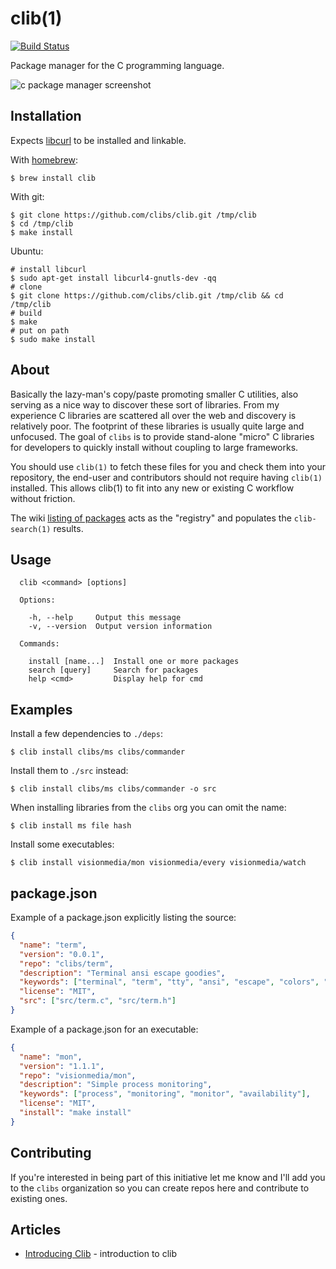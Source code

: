 # clib(1)

  [![Build Status](https://travis-ci.org/clibs/clib.png?branch=master)](https://travis-ci.org/clibs/clib)

  Package manager for the C programming language.

  ![c package manager screenshot](https://i.cloudup.com/GwqOU2hh9Y.png)

## Installation

  Expects [libcurl](http://curl.haxx.se/libcurl/) to be installed and linkable.

  With [homebrew](https://github.com/Homebrew/homebrew):

    $ brew install clib

  With git:

    $ git clone https://github.com/clibs/clib.git /tmp/clib
    $ cd /tmp/clib
    $ make install
    
  Ubuntu:
  
    # install libcurl
    $ sudo apt-get install libcurl4-gnutls-dev -qq
    # clone
    $ git clone https://github.com/clibs/clib.git /tmp/clib && cd /tmp/clib
    # build
    $ make
    # put on path
    $ sudo make install

## About

  Basically the lazy-man's copy/paste promoting smaller C utilities, also
  serving as a nice way to discover these sort of libraries. From my experience
  C libraries are scattered all over the web and discovery is relatively poor. The footprint of these libraries is usually quite large and unfocused. The goal of `clibs` is to provide
  stand-alone "micro" C libraries for developers to quickly install without coupling
  to large frameworks.

  You should use `clib(1)` to fetch these files for you and check them into your repository, the end-user and contributors should not require having `clib(1)` installed. This allows clib(1) to fit into any new or existing C workflow without friction.

  The wiki [listing of packages](https://github.com/clibs/clib/wiki/Packages) acts as the "registry" and populates the `clib-search(1)` results.

## Usage

```
  clib <command> [options]

  Options:

    -h, --help     Output this message
    -v, --version  Output version information

  Commands:

    install [name...]  Install one or more packages
    search [query]     Search for packages
    help <cmd>         Display help for cmd
```

## Examples

 Install a few dependencies to `./deps`:

```
$ clib install clibs/ms clibs/commander
```

 Install them to `./src` instead:

```
$ clib install clibs/ms clibs/commander -o src
```

 When installing libraries from the `clibs` org you can omit the name:

```
$ clib install ms file hash
```

 Install some executables:

```
$ clib install visionmedia/mon visionmedia/every visionmedia/watch
```

## package.json

 Example of a package.json explicitly listing the source:

```json
{
  "name": "term",
  "version": "0.0.1",
  "repo": "clibs/term",
  "description": "Terminal ansi escape goodies",
  "keywords": ["terminal", "term", "tty", "ansi", "escape", "colors", "console"],
  "license": "MIT",
  "src": ["src/term.c", "src/term.h"]
}
```

 Example of a package.json for an executable:

```json
{
  "name": "mon",
  "version": "1.1.1",
  "repo": "visionmedia/mon",
  "description": "Simple process monitoring",
  "keywords": ["process", "monitoring", "monitor", "availability"],
  "license": "MIT",
  "install": "make install"
}
```

## Contributing

 If you're interested in being part of this initiative let me know and I'll add you to the `clibs` organization so you can create repos here and contribute to existing ones.

## Articles

  - [Introducing Clib](https://medium.com/code-adventures/b32e6e769cb3) - introduction to clib
